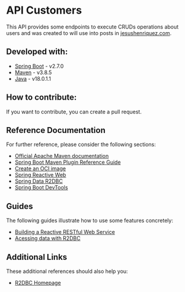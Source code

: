 # API Customers

This API provides some endpoints to execute CRUDs operations about users and was created to will use into posts in [jesushenriquez.com](https://jesushenriquez.com).

## Developed with:

* [Spring Boot](https://spring.io/projects/spring-boot) - v2.7.0
* [Maven](https://maven.apache.org/) - v3.8.5
* [Java](https://jdk.java.net/) - v18.0.1.1

## How to contribute:

If you want to contribute, you can create a pull request.

## Reference Documentation

For further reference, please consider the following sections:

* [Official Apache Maven documentation](https://maven.apache.org/guides/index.html)
* [Spring Boot Maven Plugin Reference Guide](https://docs.spring.io/spring-boot/docs/2.7.0/maven-plugin/reference/html/)
* [Create an OCI image](https://docs.spring.io/spring-boot/docs/2.7.0/maven-plugin/reference/html/#build-image)
* [Spring Reactive Web](https://docs.spring.io/spring-boot/docs/2.7.0/reference/htmlsingle/#web.reactive)
* [Spring Data R2DBC](https://docs.spring.io/spring-boot/docs/2.7.0/reference/htmlsingle/#boot-features-r2dbc)
* [Spring Boot DevTools](https://docs.spring.io/spring-boot/docs/2.7.0/reference/htmlsingle/#using-boot-devtools)

## Guides

The following guides illustrate how to use some features concretely:

* [Building a Reactive RESTful Web Service](https://spring.io/guides/gs/reactive-rest-service/)
* [Acessing data with R2DBC](https://spring.io/guides/gs/accessing-data-r2dbc/)

## Additional Links

These additional references should also help you:

* [R2DBC Homepage](https://r2dbc.io)

